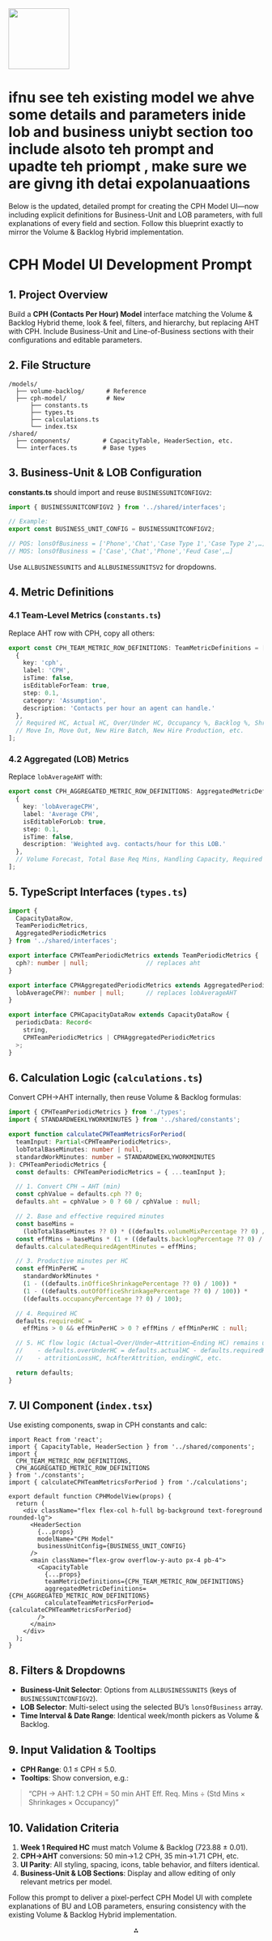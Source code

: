 <img src="https://r2cdn.perplexity.ai/pplx-full-logo-primary-dark%402x.png" class="logo" width="120"/>

# ifnu see teh existing model we ahve some details and parameters inide lob and business uniybt section too include alsoto teh prompt and upadte teh priompt , make sure we are givng ith detai expolanuaations

Below is the updated, detailed prompt for creating the CPH Model UI—now including explicit definitions for Business-Unit and LOB parameters, with full explanations of every field and section. Follow this blueprint exactly to mirror the Volume \& Backlog Hybrid implementation.

# CPH Model UI Development Prompt

## 1. Project Overview

Build a **CPH (Contacts Per Hour) Model** interface matching the Volume \& Backlog Hybrid theme, look \& feel, filters, and hierarchy, but replacing AHT with CPH. Include Business-Unit and Line-of-Business sections with their configurations and editable parameters.

## 2. File Structure

```
/models/
  ├── volume-backlog/      # Reference
  ├── cph-model/           # New
      ├── constants.ts
      ├── types.ts
      ├── calculations.ts
      └── index.tsx
/shared/
  ├── components/         # CapacityTable, HeaderSection, etc.
  └── interfaces.ts       # Base types
```


## 3. Business-Unit \& LOB Configuration

**constants.ts** should import and reuse `BUSINESSUNITCONFIGV2`:

```typescript
import { BUSINESSUNITCONFIGV2 } from '../shared/interfaces';

// Example:
export const BUSINESS_UNIT_CONFIG = BUSINESSUNITCONFIGV2;

// POS: lonsOfBusiness = ['Phone','Chat','Case Type 1','Case Type 2',…]
// MOS: lonsOfBusiness = ['Case','Chat','Phone','Feud Case',…]
```

Use `ALLBUSINESSUNITS` and `ALLBUSINESSUNITSV2` for dropdowns.

## 4. Metric Definitions

### 4.1 Team-Level Metrics (`constants.ts`)

Replace AHT row with CPH, copy all others:

```typescript
export const CPH_TEAM_METRIC_ROW_DEFINITIONS: TeamMetricDefinitions = [
  {
    key: 'cph',
    label: 'CPH',
    isTime: false,
    isEditableForTeam: true,
    step: 0.1,
    category: 'Assumption',
    description: 'Contacts per hour an agent can handle.'
  },
  // Required HC, Actual HC, Over/Under HC, Occupancy %, Backlog %, Shrinkages, Attrition %, Volume Mix %,
  // Move In, Move Out, New Hire Batch, New Hire Production, etc.
];
```


### 4.2 Aggregated (LOB) Metrics

Replace `lobAverageAHT` with:

```typescript
export const CPH_AGGREGATED_METRIC_ROW_DEFINITIONS: AggregatedMetricDefinitions = [
  {
    key: 'lobAverageCPH',
    label: 'Average CPH',
    isEditableForLob: true,
    step: 0.1,
    isTime: false,
    description: 'Weighted avg. contacts/hour for this LOB.'
  },
  // Volume Forecast, Total Base Req Mins, Handling Capacity, Required HC, Actual HC, Over/Under HC
];
```


## 5. TypeScript Interfaces (`types.ts`)

```typescript
import {
  CapacityDataRow,
  TeamPeriodicMetrics,
  AggregatedPeriodicMetrics
} from '../shared/interfaces';

export interface CPHTeamPeriodicMetrics extends TeamPeriodicMetrics {
  cph?: number | null;                // replaces aht
}

export interface CPHAggregatedPeriodicMetrics extends AggregatedPeriodicMetrics {
  lobAverageCPH?: number | null;      // replaces lobAverageAHT
}

export interface CPHCapacityDataRow extends CapacityDataRow {
  periodicData: Record<
    string,
    CPHTeamPeriodicMetrics | CPHAggregatedPeriodicMetrics
  >;
}
```


## 6. Calculation Logic (`calculations.ts`)

Convert CPH→AHT internally, then reuse Volume \& Backlog formulas:

```typescript
import { CPHTeamPeriodicMetrics } from './types';
import { STANDARDWEEKLYWORKMINUTES } from '../shared/constants';

export function calculateCPHTeamMetricsForPeriod(
  teamInput: Partial<CPHTeamPeriodicMetrics>,
  lobTotalBaseMinutes: number | null,
  standardWorkMinutes: number = STANDARDWEEKLYWORKMINUTES
): CPHTeamPeriodicMetrics {
  const defaults: CPHTeamPeriodicMetrics = { ...teamInput };

  // 1. Convert CPH → AHT (min)
  const cphValue = defaults.cph ?? 0;
  defaults.aht = cphValue > 0 ? 60 / cphValue : null;

  // 2. Base and effective required minutes
  const baseMins =
    (lobTotalBaseMinutes ?? 0) * ((defaults.volumeMixPercentage ?? 0) / 100);
  const effMins = baseMins * (1 + ((defaults.backlogPercentage ?? 0) / 100));
  defaults.calculatedRequiredAgentMinutes = effMins;

  // 3. Productive minutes per HC
  const effMinPerHC =
    standardWorkMinutes *
    (1 - ((defaults.inOfficeShrinkagePercentage ?? 0) / 100)) *
    (1 - ((defaults.outOfOfficeShrinkagePercentage ?? 0) / 100)) *
    ((defaults.occupancyPercentage ?? 0) / 100);

  // 4. Required HC
  defaults.requiredHC =
    effMins > 0 && effMinPerHC > 0 ? effMins / effMinPerHC : null;

  // 5. HC flow logic (Actual→Over/Under→Attrition→Ending HC) remains unchanged
  //    - defaults.overUnderHC = defaults.actualHC - defaults.requiredHC
  //    - attritionLossHC, hcAfterAttrition, endingHC, etc.

  return defaults;
}
```


## 7. UI Component (`index.tsx`)

Use existing components, swap in CPH constants and calc:

```tsx
import React from 'react';
import { CapacityTable, HeaderSection } from '../shared/components';
import {
  CPH_TEAM_METRIC_ROW_DEFINITIONS,
  CPH_AGGREGATED_METRIC_ROW_DEFINITIONS
} from './constants';
import { calculateCPHTeamMetricsForPeriod } from './calculations';

export default function CPHModelView(props) {
  return (
    <div className="flex flex-col h-full bg-background text-foreground rounded-lg">
      <HeaderSection
        {...props}
        modelName="CPH Model"
        businessUnitConfig={BUSINESS_UNIT_CONFIG}
      />
      <main className="flex-grow overflow-y-auto px-4 pb-4">
        <CapacityTable
          {...props}
          teamMetricDefinitions={CPH_TEAM_METRIC_ROW_DEFINITIONS}
          aggregatedMetricDefinitions={CPH_AGGREGATED_METRIC_ROW_DEFINITIONS}
          calculateTeamMetricsForPeriod={calculateCPHTeamMetricsForPeriod}
        />
      </main>
    </div>
  );
}
```


## 8. Filters \& Dropdowns

- **Business‐Unit Selector**: Options from `ALLBUSINESSUNITS` (keys of `BUSINESSUNITCONFIGV2`).
- **LOB Selector**: Multi-select using the selected BU’s `lonsOfBusiness` array.
- **Time Interval \& Date Range**: Identical week/month pickers as Volume \& Backlog.


## 9. Input Validation \& Tooltips

- **CPH Range**: 0.1 ≤ CPH ≤ 5.0.
- **Tooltips**: Show conversion, e.g.:
> “CPH → AHT: 1.2 CPH = 50 min AHT
Eff. Req. Mins ÷ (Std Mins × Shrinkages × Occupancy)”


## 10. Validation Criteria

1. **Week 1 Required HC** must match Volume \& Backlog (723.88 ± 0.01).
2. **CPH→AHT** conversions: 50 min→1.2 CPH, 35 min→1.71 CPH, etc.
3. **UI Parity**: All styling, spacing, icons, table behavior, and filters identical.
4. **Business‐Unit \& LOB Sections**: Display and allow editing of only relevant metrics per model.

Follow this prompt to deliver a pixel-perfect CPH Model UI with complete explanations of BU and LOB parameters, ensuring consistency with the existing Volume \& Backlog Hybrid implementation.

<div style="text-align: center">⁂</div>

[^1]: pages.txt

[^2]: Front-End-View-of-Capacity-Planning-2.xlsx

